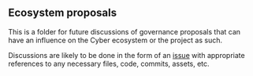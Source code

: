## Ecosystem proposals

This is a folder for future discussions of governance proposals that can have an influence on the Cyber ecosystem or the project as such. 

Discussions are likely to be done in the form of an [issue](https://github.com/cybercongress/congress/issues) with appropriate references to any necessary files, code, commits, assets, etc. 
